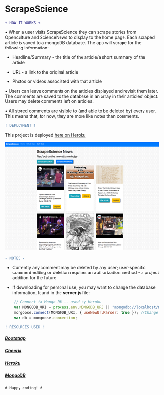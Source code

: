 # ScrapeScience

```diff
+ HOW IT WORKS +
```

  • When a user visits ScrapeScience they can scrape stories from Openculture and ScienceNews to display to the home page. Each scraped article is saved to a mongoDB database. 
  The app will scrape for the following information:

  - Headline/Summary - the title of the article/a short summary of the article

  - URL - a link to the original article

  - Photos or videos associated with that article.

  • Users can leave comments on the articles displayed and revisit them later. The comments are saved to the database in an array in their articles' object. Users may delete comments left on articles. 
  
  • All stored comments are visible to (and able to be deleted by) every user. This means that, for now, they are more like notes than comments.

```diff
! DEPLOYMENT !
```

This project is deployed [here on Heroku](https://sheltered-coast-01541.herokuapp.com/) 

![Screenshots](/public/images/screenshot.png)

```diff
- NOTES -
```

* Currently any comment may be deleted by any user; user-specific comment editing or deletion requires an authorization method - a project addition for the future

* If downloading for personal use, you may want to change the database information, found in the **server.js** file:

```js
    // Connect to Mongo DB -- used by Heroku
    var MONGODB_URI = process.env.MONGODB_URI || "mongodb://localhost/mongoHeadlines";
    mongoose.connect(MONGODB_URI, { useNewUrlParser: true }); //Change to your db↑↑↑
    var db = mongoose.connection;
```

```diff
! RESOURCES USED !
```
##### [Bootstrap](https://getbootstrap.com/)

##### [Cheerio](https://cheerio.js.org/)

##### [Heroku](https://heroku.com/)

##### [MongoDB](https://www.mongodb.com/)

```diff
# Happy coding! #
```